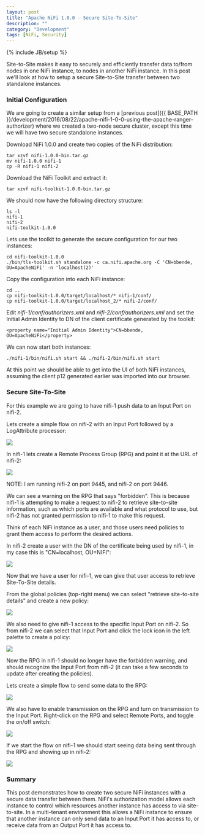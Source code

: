 ```yaml
---
layout: post
title: "Apache NiFi 1.0.0 - Secure Site-To-Site"
description: ""
category: "Development"
tags: [NiFi, Security]
---
```

{% include JB/setup %}

Site-to-Site makes it easy to securely and efficiently transfer data to/from nodes in one NiFi instance, to nodes in another NiFi instance. In this post we'll look at how to setup a secure Site-to-Site transfer between two standalone instances.

### Initial Configuration

We are going to create a similar setup from a [previous post]({{ BASE_PATH }}/development/2016/08/22/apache-nifi-1-0-0-using-the-apache-ranger-authorizer) where we created a two-node secure
cluster, except this time we will have two secure standalone instances.

Download NiFi 1.0.0 and create two copies of the NiFi distribution:

    tar xzvf nifi-1.0.0-bin.tar.gz
    mv nifi-1.0.0 nifi-1
    cp -R nifi-1 nifi-2

Download the NiFi Toolkit and extract it:

    tar xzvf nifi-toolkit-1.0.0-bin.tar.gz

We should now have the following directory structure:

    ls -l
    nifi-1
    nifi-2
    nifi-toolkit-1.0.0

Lets use the toolkit to generate the secure configuration for our two instances:

    cd nifi-toolkit-1.0.0
    ./bin/tls-toolkit.sh standalone -c ca.nifi.apache.org -C 'CN=bbende, OU=ApacheNiFi' -n 'localhost(2)'

Copy the configuration into each NiFi instance:

    cd ..
    cp nifi-toolkit-1.0.0/target/localhost/* nifi-1/conf/
    cp nifi-toolkit-1.0.0/target/localhost_2/* nifi-2/conf/

Edit *nifi-1/conf/authorizers.xml* and *nifi-2/conf/authorizers.xml* and set the Initial Admin Identity to DN
of the client certificate generated by the toolkit:

    <property name="Initial Admin Identity">CN=bbende, OU=ApacheNiFi</property>

We can now start both instances:

    ./nifi-1/bin/nifi.sh start && ./nifi-2/bin/nifi.sh start

At this point we should be able to get into the UI of both NiFi instances, assuming the client p12 generated
earlier was imported into our browser.

### Secure Site-To-Site

For this example we are going to have nifi-1 push data to an Input Port on nifi-2.

Lets create a simple flow on nifi-2 with an Input Port followed by a LogAttribute processor:

<img src="{{ BASE_PATH }}/assets/images/nifi-secure-site-to-site/01-nifi-2-flow.png" class="img-thumbnail">

In nifi-1 lets create a Remote Process Group (RPG) and point it at the URL of nifi-2:

<img src="{{ BASE_PATH }}/assets/images/nifi-secure-site-to-site/02-nifi-1-rpg-forbidden.png" class="img-thumbnail">

NOTE: I am running nifi-2 on port 9445, and nifi-2 on port 9446.

We can see a warning on the RPG that says "forbidden". This is because nifi-1 is attempting to make a request to
nifi-2 to retrieve site-to-site information, such as which ports are available and what protocol to use, but nifi-2
has not granted permission to nifi-1 to make this request.

Think of each NiFi instance as a user, and those users need policies to grant them access to perform the desired actions.

In nifi-2 create a user with the DN of the certificate being used by nifi-1, in my case this is "CN=localhost, OU=NIFI":

<img src="{{ BASE_PATH }}/assets/images/nifi-secure-site-to-site/03-nifi-2-add-user.png" class="img-thumbnail">

Now that we have a user for nifi-1, we can give that user access to retrieve Site-To-Site details.

From the global policies (top-right menu) we can select "retrieve site-to-site details" and create a new policy:

<img src="{{ BASE_PATH }}/assets/images/nifi-secure-site-to-site/04-nifi-2-s2s-policy.png" class="img-thumbnail">

We also need to give nifi-1 access to the specific Input Port on nifi-2. So from nifi-2 we can select that
Input Port and click the lock icon in the left palette to create a policy:

<img src="{{ BASE_PATH }}/assets/images/nifi-secure-site-to-site/05-nifi-2-input-port-policy.png" class="img-thumbnail">

Now the RPG in nifi-1 should no longer have the forbidden warning, and should recognize the Input Port from nifi-2
(it can take a few seconds to update after creating the policies).

Lets create a simple flow to send some data to the RPG:

<img src="{{ BASE_PATH }}/assets/images/nifi-secure-site-to-site/06-nifi-1-flow.png" class="img-thumbnail">

We also have to enable transmission on the RPG and turn on transmission to the Input Port. Right-click on
the RPG and select Remote Ports, and toggle the on/off switch:

<img src="{{ BASE_PATH }}/assets/images/nifi-secure-site-to-site/07-nifi-1-remote-ports.png" class="img-thumbnail">

If we start the flow on nifi-1 we should start seeing data being sent through the RPG and showing up in nifi-2:

<img src="{{ BASE_PATH }}/assets/images/nifi-secure-site-to-site/08-nifi-2-receiving-data.png" class="img-thumbnail">

### Summary

This post demonstrates how to create two secure NiFi instances with a secure data transfer between
them. NiFi's authorization model allows each instance to control which resources another instance has access to
via site-to-site. In a multi-tenant environment this allows a NiFi instance to ensure that another instance can
only send data to an Input Port it has access to, or receive data from an Output Port it has access to.
